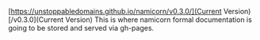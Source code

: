 [https://unstoppabledomains.github.io/namicorn/v0.3.0/](Current Version)
[/v0.3.0](Current Version)
This is where namicorn formal documentation is going to be stored and served via gh-pages.